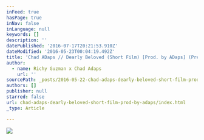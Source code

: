 ```yaml
---
inFeed: true
hasPage: true
inNav: false
inLanguage: null
keywords: []
description: ''
datePublished: '2016-07-17T20:21:53.910Z'
dateModified: '2016-05-23T00:04:19.492Z'
title: 'Chad ADaps // Dearly Beloved (Short Film) [Prod. by ADaps] (Premiere) '
author:
  - name: Richy Guzman x Chad Adaps
    url: ''
sourcePath: _posts/2016-05-22-chad-adaps-dearly-beloved-short-film-prod-by-adaps.md
authors: []
publisher: null
starred: false
url: chad-adaps-dearly-beloved-short-film-prod-by-adaps/index.html
_type: Article

---
```

![](https://the-grid-user-content.s3-us-west-2.amazonaws.com/cb55540e-cd7a-444f-8098-5128444ba3d9.jpg)